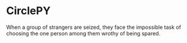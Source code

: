 # CirclePY
When a group of strangers are seized, they face the impossible task of choosing the one person among them wrothy of being spared.
